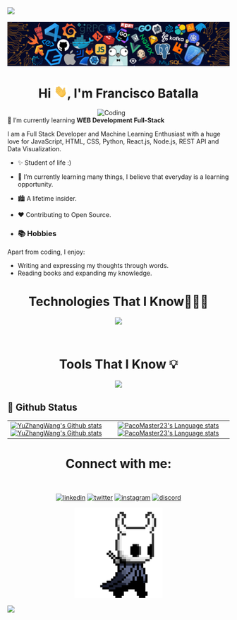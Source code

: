 <!--horizontal divider(gradiant)-->
<img src="https://user-images.githubusercontent.com/73097560/115834477-dbab4500-a447-11eb-908a-139a6edaec5c.gif">
<p align="center"><img src="https://raw.githubusercontent.com/KevinPatel04/KevinPatel04/master/header.png"></p>

<h1 align="center">Hi <img src="https://raw.githubusercontent.com/KevinPatel04/KevinPatel04/master/Hi.gif" width="30px">, I'm Francisco Batalla </h1>

<img align="right" alt="Coding" width="300" src="https://cdn.dribbble.com/users/1277312/screenshots/14733298/media/39b1045e593737587dd60e42c8422d1f.gif">

<br>🌱 I’m currently learning **WEB Development Full-Stack** 
<!--Start Intro-->               
<p align="left">I am a Full Stack Developer and Machine Learning Enthusiast with a huge love for JavaScript, HTML, CSS, Python, React.js, Node.js, REST API and Data Visualization. </p>

- ✨ Student of life :)
- 🌱 I’m currently learning many things, I believe that everyday is a learning opportunity.
- 🏙 A lifetime insider.
- ❤ Contributing to Open Source.

- ### 📚 Hobbies

Apart from coding, I enjoy:

- Writing and expressing my thoughts through words.
- Reading books and expanding my knowledge.
<!--End Intro-->

<!--h1 without bottom border-->
<h1 align="center">Technologies That I Know👨🏻‍💻 </h1>

<!--tech stack icons-->
<p align="center">
  <a href="https://skillicons.dev">
    <img src="https://skillicons.dev/icons?i=git,github,html,css,scss,bootstrap,javascript,java,python,mysql,php,nodejs,svelte" />
  </a>
</p>
<br>

<!--h1 without bottom border-->
<h1 align="center">Tools That I Know 💡 </h1>
<!  tools stack icons-->
<p align="center">
  <a href="https://skillicons.dev">
    <img src="https://skillicons.dev/icons?i=apple,gmail,twitter,ai,linkedin,notion,vscode,figma" />
  </a>
</p>

## :star2: Github Status
<div align="center">
<table>
    <tr>
        <!-- GithubStatus -->
        <td>
            <a href="https://github.com/PacoMaster23/github-readme-stats#gh-light-mode-only">
            <img height=259 src="https://github-readme-stats-git-masterrstaa-rickstaa.vercel.app/api?username=PacoMaster23&show_icons=true&line_height=28&hide_border=true&card_width=347&include_all_commits=true&role=owner,collaborator&show=reviews,discussions_answered&rank_icon=percentile&exclude_repo=github-readme-stats&theme=default#gh-light-mode-only" alt="YuZhangWang's Github stats" />
            </a>
            <a href="https://github.com/PacoMaster23/github-readme-stats#gh-dark-mode-only">
            <img height=259 src="https://github-readme-stats-git-masterrstaa-rickstaa.vercel.app/api?username=PacoMaster23&show_icons=true&line_height=28&hide_border=true&card_width=347&include_all_commits=true&role=owner,collaborator&show=reviews,discussions_answered&rank_icon=percentile&exclude_repo=github-readme-stats&theme=dark&bg_color=000000#gh-dark-mode-only" alt="YuZhangWang's Github stats" />
            </a>
        </td>
        <!-- GithubStatus -->
        <td>
            <a href="https://github.com/PacoMaster23/github-readme-stats#gh-light-mode-only">
            <img height=259 src="https://github-readme-stats-git-masterrstaa-rickstaa.vercel.app/api/top-langs/?username=PacoMaster23&layout=compact&langs_count=12&hide_border=true&role=owner,collaborator&theme=default#gh-light-mode-only" alt="PacoMaster23's Language stats" />
            </a>
            <a href="https://github.com/PacoMaster23/github-readme-stats#gh-dark-mode-only">
            <img height=259 src="https://github-readme-stats-git-masterrstaa-rickstaa.vercel.app/api/top-langs/?username=PacoMaster23&layout=compact&langs_count=12&hide_border=true&role=owner,collaborator&theme=dark&bg_color=000000#gh-dark-mode-only" alt="PacoMaster23's Language stats" />
            </a>
        </td>
    </tr>
</table>
</div>

<!--icons and links-->

<h1 align="center">Connect with me:</h1>
<br/> 
<p align="center">
<a href="https://www.linkedin.com/in/francisco-alfonso-batalla-barrios-16a8a9340?utm_source=share" target="blank"><img align="center" src="https://user-images.githubusercontent.com/88904952/234979284-68c11d7f-1acc-4f0c-ac78-044e1037d7b0.png" alt="linkedin" height="50" width="50" /></a>
<a href="https://twitter.com/pacomasteer_23?s=21" target="blank"><img align="center" src="https://user-images.githubusercontent.com/88904952/234980676-61bfb021-ecc8-48f7-88e6-34c1b06c4a58.png" alt="twitter" height="50" width="50" /></a> 
<a href="https://www.instagram.com/Pacxomastxer" target="blank"><img align="center" src="https://user-images.githubusercontent.com/88904952/234981169-2dd1e58f-4b7e-468c-8213-034ba62156c3.png" alt="instagram" height="50" width="50" /></a>
<a href="https://discordapp.com/users/pacomaster23" target="blank"><img align="center" src="https://user-images.githubusercontent.com/88904952/234982627-019fd336-6248-453c-9b05-97c13fd1d207.png" alt="discord" height="50" width="50" /></a>
  
</p>



<p align = "center">  <img src="https://raw.githubusercontent.com/TanZng/TanZng/master/assets/hollor_knight3.gif" width="200"/> </p>




















































<!--horizontal divider(gradiant)-->
<img src="https://user-images.githubusercontent.com/73097560/115834477-dbab4500-a447-11eb-908a-139a6edaec5c.gif">
